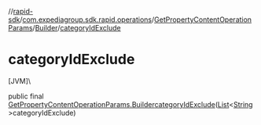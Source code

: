 //[rapid-sdk](../../../../index.md)/[com.expediagroup.sdk.rapid.operations](../../index.md)/[GetPropertyContentOperationParams](../index.md)/[Builder](index.md)/[categoryIdExclude](category-id-exclude.md)

# categoryIdExclude

[JVM]\

public final [GetPropertyContentOperationParams.Builder](index.md)[categoryIdExclude](category-id-exclude.md)([List](https://docs.oracle.com/javase/8/docs/api/java/util/List.html)&lt;[String](https://docs.oracle.com/javase/8/docs/api/java/lang/String.html)&gt;categoryIdExclude)
